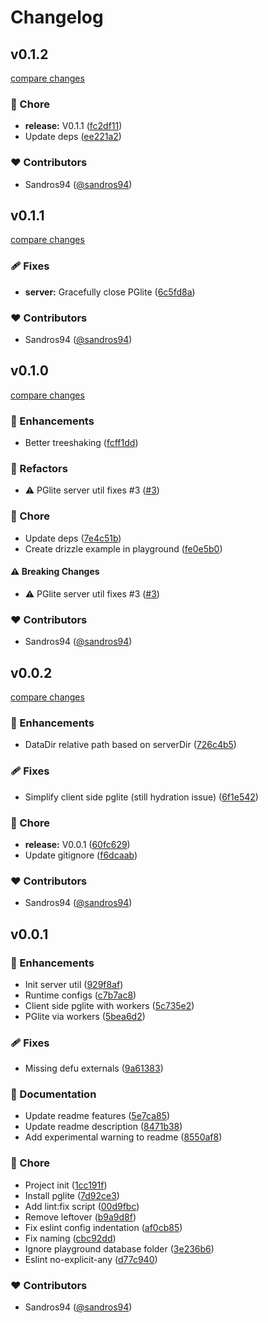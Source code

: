 # Changelog


## v0.1.2

[compare changes](https://github.com/sandros94/nuxt-pglite/compare/v0.1.1...v0.1.2)

### 🏡 Chore

- **release:** V0.1.1 ([fc2df11](https://github.com/sandros94/nuxt-pglite/commit/fc2df11))
- Update deps ([ee221a2](https://github.com/sandros94/nuxt-pglite/commit/ee221a2))

### ❤️ Contributors

- Sandros94 ([@sandros94](http://github.com/sandros94))

## v0.1.1

[compare changes](https://github.com/sandros94/nuxt-pglite/compare/v0.1.0...v0.1.1)

### 🩹 Fixes

- **server:** Gracefully close PGlite ([6c5fd8a](https://github.com/sandros94/nuxt-pglite/commit/6c5fd8a))

### ❤️ Contributors

- Sandros94 ([@sandros94](http://github.com/sandros94))

## v0.1.0

[compare changes](https://github.com/sandros94/nuxt-pglite/compare/v0.0.2...v0.1.0)

### 🚀 Enhancements

- Better treeshaking ([fcff1dd](https://github.com/sandros94/nuxt-pglite/commit/fcff1dd))

### 💅 Refactors

- ⚠️  PGlite server util fixes #3 ([#3](https://github.com/sandros94/nuxt-pglite/issues/3))

### 🏡 Chore

- Update deps ([7e4c51b](https://github.com/sandros94/nuxt-pglite/commit/7e4c51b))
- Create drizzle example in playground ([fe0e5b0](https://github.com/sandros94/nuxt-pglite/commit/fe0e5b0))

#### ⚠️ Breaking Changes

- ⚠️  PGlite server util fixes #3 ([#3](https://github.com/sandros94/nuxt-pglite/issues/3))

### ❤️ Contributors

- Sandros94 ([@sandros94](http://github.com/sandros94))

## v0.0.2

[compare changes](https://github.com/sandros94/nuxt-pglite/compare/v0.0.1...v0.0.2)

### 🚀 Enhancements

- DataDir relative path based on serverDir ([726c4b5](https://github.com/sandros94/nuxt-pglite/commit/726c4b5))

### 🩹 Fixes

- Simplify client side pglite (still hydration issue) ([6f1e542](https://github.com/sandros94/nuxt-pglite/commit/6f1e542))

### 🏡 Chore

- **release:** V0.0.1 ([60fc629](https://github.com/sandros94/nuxt-pglite/commit/60fc629))
- Update gitignore ([f6dcaab](https://github.com/sandros94/nuxt-pglite/commit/f6dcaab))

### ❤️ Contributors

- Sandros94 ([@sandros94](http://github.com/sandros94))

## v0.0.1


### 🚀 Enhancements

- Init server util ([929f8af](https://github.com/sandros94/nuxt-pglite/commit/929f8af))
- Runtime configs ([c7b7ac8](https://github.com/sandros94/nuxt-pglite/commit/c7b7ac8))
- Client side pglite with workers ([5c735e2](https://github.com/sandros94/nuxt-pglite/commit/5c735e2))
- PGlite via workers ([5bea6d2](https://github.com/sandros94/nuxt-pglite/commit/5bea6d2))

### 🩹 Fixes

- Missing defu externals ([9a61383](https://github.com/sandros94/nuxt-pglite/commit/9a61383))

### 📖 Documentation

- Update readme features ([5e7ca85](https://github.com/sandros94/nuxt-pglite/commit/5e7ca85))
- Update readme description ([8471b38](https://github.com/sandros94/nuxt-pglite/commit/8471b38))
- Add experimental warning to readme ([8550af8](https://github.com/sandros94/nuxt-pglite/commit/8550af8))

### 🏡 Chore

- Project init ([1cc191f](https://github.com/sandros94/nuxt-pglite/commit/1cc191f))
- Install pglite ([7d92ce3](https://github.com/sandros94/nuxt-pglite/commit/7d92ce3))
- Add lint:fix script ([00d9fbc](https://github.com/sandros94/nuxt-pglite/commit/00d9fbc))
- Remove leftover ([b9a9d8f](https://github.com/sandros94/nuxt-pglite/commit/b9a9d8f))
- Fix eslint config indentation ([af0cb85](https://github.com/sandros94/nuxt-pglite/commit/af0cb85))
- Fix naming ([cbc92dd](https://github.com/sandros94/nuxt-pglite/commit/cbc92dd))
- Ignore playground database folder ([3e236b6](https://github.com/sandros94/nuxt-pglite/commit/3e236b6))
- Eslint no-explicit-any ([d77c940](https://github.com/sandros94/nuxt-pglite/commit/d77c940))

### ❤️ Contributors

- Sandros94 ([@sandros94](http://github.com/sandros94))


